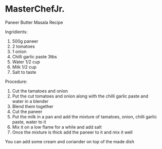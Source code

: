 # MasterChefJr.

Paneer Butter Masala Recipe

Ingridients:
1) 500g paneer
2) 2 tomatoes 
3) 1 onion
4) Chilli garlic paste 3tbs
5) Water 1/2 cup 
6) Milk 1/2 cup
7) Salt to taste

Procedure:
1) Cut the tamatoes and onion
2) Put the cut tomatoes and onion along with the chilli garlic paste and water in a blender 
3) Blend them together 
4) Cut the paneer 
5) Put the milk in a pan and add the mixture of tamatoes, onion, chilli garlic paste, water to it
6) Mix it on a low flame for a while and add salt
7) Once the mixture is thick add the paneer to it and mix it well 

You can add some cream and coriander on top of the made dish
